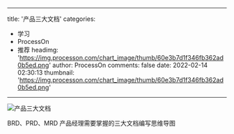
---
title: '产品三大文档'
categories: 
 - 学习
 - ProcessOn
 - 推荐
headimg: 'https://img.processon.com/chart_image/thumb/60e3b7d1f346fb362ad0b5ed.png'
author: ProcessOn
comments: false
date: 2022-02-14 02:30:13
thumbnail: 'https://img.processon.com/chart_image/thumb/60e3b7d1f346fb362ad0b5ed.png'
---

<div>   
<img class="thumb" alt="产品三大文档" src="https://img.processon.com/chart_image/thumb/60e3b7d1f346fb362ad0b5ed.png" referrerpolicy="no-referrer">
<p>BRD、PRD、MRD
产品经理需要掌握的三大文档编写思维导图</p>  
</div>
            